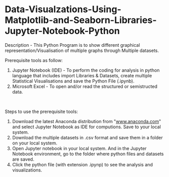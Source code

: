 # Data-Visualzations-Using-Matplotlib-and-Seaborn-Libraries-Jupyter-Notebook-Python
Description - This Python Program is to show different graphical representation/Visualisation of multiple graphs through Multiple datasets.
<br/>

Prerequisite tools as follow:
1) Jupyter Notebook (IDE) - To perform the coding for analysis in python language that includes import Libraries & Datasets, create multiple Statistical Visualisations and save the Python File (.ipynb).            
2) Microsoft Excel - To open and/or read the structured or semistructed data. 
<br/>

Steps to use the prerequisite tools:
1) Download the latest Anaconda distribution from "www.anaconda.com" and select Jupyter Notebook as IDE for computions. Save to your local system.
2) Download the multiple datasets in .csv format and save them in a folder on your local system.
3) Open Jupyter notebook in your local system. And in the Jupyter Notebook environment, go to the folder where python files and datasets are saved.
4) Click the python file (with extension .ipynp) to see the analysis and visualizations.
